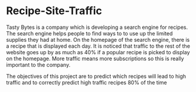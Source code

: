 # Recipe-Site-Traffic 

Tasty Bytes is a company which is developing a search engine for recipes. The search engine helps people to find ways to to use up the limited supplies they had at home. On the homepage of the search engine, there is a recipe that is displayed each day. It is noticed that traffic to the rest of the website goes up by as much as 40% if a popular recipe is picked to display on the homepage. More traffic means more subscriptions so this is really important to the company.

The objectives of this project are to predict which recipes will lead to high traffic and to correctly predict high traffic recipes 80% of the time
